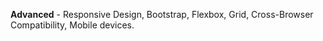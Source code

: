 **Advanced** - Responsive Design, Bootstrap, Flexbox, Grid, Cross-Browser Compatibility, Mobile devices.

